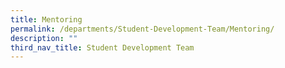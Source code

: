 ```yaml
---
title: Mentoring
permalink: /departments/Student-Development-Team/Mentoring/
description: ""
third_nav_title: Student Development Team
---
```

